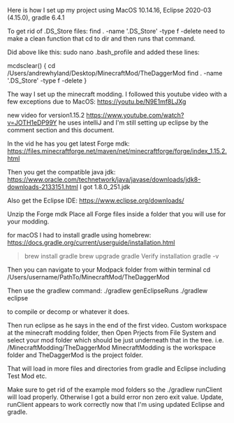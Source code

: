 Here is how I set up my project using MacOS 10.14.16, Eclipse 2020-03 (4.15.0), gradle 6.4.1

To get rid of .DS_Store files:
find . -name '.DS_Store' -type f -delete
need to make a clean function that cd to dir and then runs that command.

Did above like this:
sudo nano .bash_profile
and added these lines:

mcdsclear() { 
        cd /Users/andrewhyland/Desktop/MinecraftMod/TheDaggerMod
        find . -name '.DS_Store' -type f -delete
}



The way I set up the minecraft modding.
I followed this youtube video with a few exceptions due to MacOS:
https://youtu.be/N9E1mf8LJXg

new video for version1.15.2 
https://www.youtube.com/watch?v=JOTH1eDP99Y
he uses intelliJ and I'm still setting up eclipse by the comment section and this document.

In the vid he has you get latest Forge mdk:
https://files.minecraftforge.net/maven/net/minecraftforge/forge/index_1.15.2.html

Then you get the compatible java jdk:
https://www.oracle.com/technetwork/java/javase/downloads/jdk8-downloads-2133151.html
I got 1.8.0_251.jdk

Also get the Eclipse IDE:
https://www.eclipse.org/downloads/

Unzip the Forge mdk
Place all Forge files inside a folder that you will use for your modding.

for macOS I had to install gradle using homebrew:
https://docs.gradle.org/current/userguide/installation.html

> brew install gradle
> brew upgrade gradle
Verify installation
> gradle -v


Then you can navigate to your Modpack folder from within terminal
cd /Users/username/PathTo/MinecraftMod/TheDaggerMod

Then use the gradlew command:
./gradlew genEclipseRuns
./gradlew eclipse

to compile or decomp or whatever it does.

Then run eclipse as he says in the end of the first video. Custom workspace at the minecraft modding folder, then Open Prjects from File System and select your mod folder which should be just underneath that in the tree. i.e. /MinecraftModding/TheDaggerMod
MinecraftModding is the workspace folder and TheDaggerMod is the project folder. 

That will load in more files and directories from gradle and Eclipse including Test Mod etc.

Make sure to get rid of the example mod folders so the ./gradlew runClient will load properly. Otherwise I got a build error non zero exit value.
Update, runClient appears to work correctly now that I'm using updated Eclipse and gradle.
